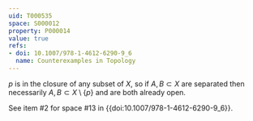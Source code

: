 ```yaml
---
uid: T000535
space: S000012
property: P000014
value: true
refs:
- doi: 10.1007/978-1-4612-6290-9_6
  name: Counterexamples in Topology
---
```


$p$ is in the closure of any subset of $X$, so if $A,B \subset X$ are separated then necessarily $A,B \subset X \setminus \{p\}$ and are both already open.

See item #2 for space #13 in {{doi:10.1007/978-1-4612-6290-9_6}}.

